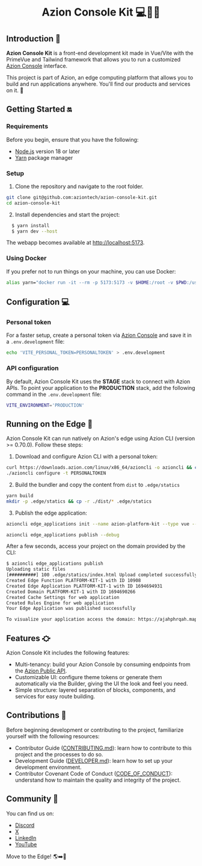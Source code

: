 <h1 align="center">
  Azion Console Kit 💻🚀🧡
</h1>
<p align="center">

## Introduction 📖

**Azion Console Kit** is a front-end development kit made in Vue/Vite with the PrimeVue and Tailwind framework that allows you to run a customized [Azion Console](https://console.azion.com/) interface.

This project is part of Azion, an edge computing platform that allows you to build and run applications anywhere. You'll find our products and services on it. 🚀

## Getting Started 🔛

### Requirements

Before you begin, ensure that you have the following:

- [Node.js](https://nodejs.org/) version 18 or later
- [Yarn](https://yarnpkg.com/) package manager

### Setup

1. Clone the repository and navigate to the root folder.

```bash
git clone git@github.com:aziontech/azion-console-kit.git
cd azion-console-kit
```

2. Install dependencies and start the project:

```bash
  $ yarn install
  $ yarn dev --host
```

The webapp becomes available at [http://localhost:5173](http://localhost:5173).

### Using Docker

If you prefer not to run things on your machine, you can use Docker:

```bash
alias yarn="docker run -it --rm -p 5173:5173 -v $HOME:/root -v $PWD:/usr/src/app -w /usr/src/app node:18 yarn"
```

## Configuration 💻

### Personal token

For a faster setup, create a personal token via [Azion Console](https://console.azion.com/) and save it in a `.env.development` file:

```bash
echo 'VITE_PERSONAL_TOKEN=PERSONALTOKEN' > .env.development
```

### API configuration

By default, Azion Console Kit uses the **STAGE** stack to connect with Azion APIs. To point your application to the **PRODUCTION** stack, add the following command in the `.env.development` file:

```bash
VITE_ENVIRONMENT='PRODUCTION'
```

## Running on the Edge 🚀

Azion Console Kit can run natively on Azion's edge using Azion CLI (version >= 0.70.0). Follow these steps:

1. Download and configure Azion CLI with a personal token:

```bash
curl https://downloads.azion.com/linux/x86_64/azioncli -o azioncli && chmod +x azioncli
./azioncli configure -t PERSONALTOKEN
```

2. Build the bundler and copy the content from `dist` to `.edge/statics`

```bash
yarn build
mkdir -p .edge/statics && cp -r ./dist/* .edge/statics
```

3. Publish the edge application:

```bash
azioncli edge_applications init --name azion-platform-kit --type vue --mode deliver

azioncli edge_applications publish --debug
```

After a few seconds, access your project on the domain provided by the CLI:

```bash
$ azioncli edge_applications publish
Uploading static files
[##########] 100 .edge/statics/index.html Upload completed successfully!
Created Edge Function PLATFORM-KIT-1 with ID 10908
Created Edge Application PLATFORM-KIT-1 with ID 1694694931
Created Domain PLATFORM-KIT-1 with ID 1694690266
Created Cache Settings for web application
Created Rules Engine for web application
Your Edge Application was published successfully

To visualize your application access the domain: https://ajahphrqah.map.azionedge.net
```

## Features ⛮

Azion Console Kit includes the following features:

- Multi-tenancy: build your Azion Console by consuming endpoints from the [Azion Public API](https://api.azion.com/).
- Customizable UI: configure theme tokens or generate them automatically via the Builder, giving the UI the look and feel you need.
- Simple structure: layered separation of blocks, components, and services for easy route building.

## Contributions 🤝

Before beginning development or contributing to the project, familiarize yourself with the following resources:

- Contributor Guide ([CONTRIBUTING.md](CONTRIBUTING.md)): learn how to contribute to this project and the processes to do so.
- Development Guide ([DEVELOPER.md](DEVELOPER.md)): learn how to set up your development environment.
- Contributor Covenant Code of Conduct ([CODE_OF_CONDUCT](CODE_OF_CONDUCT.md)): understand how to maintain the quality and integrity of the project.

## Community 💬 

You can find us on:

- [Discord](https://discord.com/invite/Yp9N7RMVZy)
- [X](https://twitter.com/aziontech) 
- [LinkedIn](https://www.linkedin.com/company/aziontech)
- [YouTube](https://www.youtube.com/aziontech)

Move to the Edge! 🌎➡️🧡
